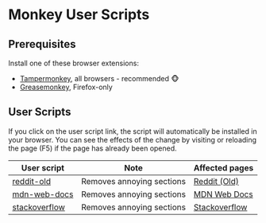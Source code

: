 # Monkey User Scripts

## Prerequisites

Install one of these browser extensions:

- [Tampermonkey](https://tampermonkey.net/), all browsers - recommended 🐵
- [Greasemonkey](https://www.greasespot.net/), Firefox-only

## User Scripts

If you click on the user script link, the script will automatically be installed in your browser. You can see the effects of the change by visiting or reloading the page (F5) if the page has already been opened.

| User script                                                                             | Note                      | Affected pages                                 |
| --------------------------------------------------------------------------------------- | ------------------------- | ---------------------------------------------- |
| [reddit-old](https://github.com/ijome/greasemonkey/raw/master/reddit-old.user.js)       | Removes annoying sections | [Reddit (Old)](https://old.reddit.com/)        |
| [mdn-web-docs](https://github.com/ijome/greasemonkey/raw/master/mdn-web-docs.user.js)   | Removes annoying sections | [MDN Web Docs](https://developer.mozilla.org/) | https://developer.mozilla.org/* |
| [stackoverflow](https://github.com/ijome/greasemonkey/raw/master/stackoverflow.user.js) | Removes annoying sections | [Stackoverflow](https://stackoverflow.com/)    | \*://stackoverflow.com/\* |
